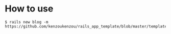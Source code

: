 # How to use

```
$ rails new blog -m https://github.com/kenzoukenzou/rails_app_template/blob/master/template.rb
```
